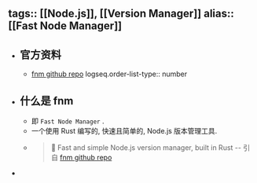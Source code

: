 tags:: [[Node.js]], [[Version Manager]] 
alias:: [[Fast Node Manager]]
---

- ## 官方资料
	- [fnm github repo](https://github.com/Schniz/fnm)
	  logseq.order-list-type:: number
- ## 什么是 fnm
	- 即 `Fast Node Manager` .
	- 一个使用 Rust 编写的, 快速且简单的, Node.js 版本管理工具.
	- > 🚀 Fast and simple Node.js version manager, built in Rust
	  -- 引自 [fnm github repo](https://github.com/Schniz/fnm)
-